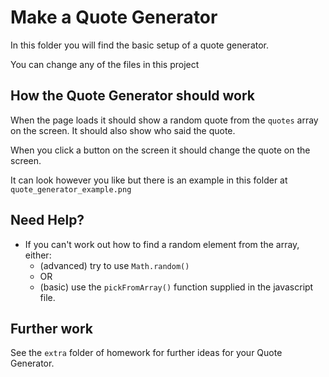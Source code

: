 # Make a Quote Generator

In this folder you will find the basic setup of a quote generator.

You can change any of the files in this project

## How the Quote Generator should work

When the page loads it should show a random quote from the `quotes` array on the screen. It should also show who said the quote.

When you click a button on the screen it should change the quote on the screen.

It can look however you like but there is an example in this folder at `quote_generator_example.png`

## Need Help?

- If you can't work out how to find a random element from the array, either:
  - (advanced) try to use `Math.random()`
  - OR
  - (basic) use the `pickFromArray()` function supplied in the javascript file.


## Further work
See the `extra` folder of homework for further ideas for your Quote Generator.

